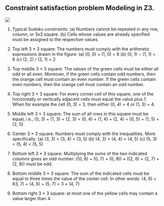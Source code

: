 

## Constraint satisfaction problem Modeling in Z3.

<img
     src="https://github.com/manuelaceron/Artificial-Intelligence/tree/main/CSP/sudoku.PNG"
     style="display: inline-block; margin: 0 auto; max-width: 300px">

1. Typical Sudoku constraints:
(a) Numbers cannot be repeated in any row, column, or 3x3 square.
(b) Cells whose values are already specified must be assigned to the respective values.

2. Top left 3 × 3 square: The numbers must comply with the arithmetic expressions
drawn in the figure:
(a) (0, 0) + (1, 0) = 8
(b) (0, 1) − (1, 1) = 6
(c) (2, 2) / (2, 1) = 2

3. Top middle 3 × 3 square: The values of the green cells must be either all odd or all even. Moreover, if the green cells contain odd numbers, then the orange cell must contain an even number. If the green cells contain even numbers, then the orange cell must contain an odd number.

4. Top right 3 × 3 square: For every corner cell of this square, one of the horizontally or vertically adjacent cells must equal the value plus 1. When for example the cell (0, 3) = 3, then either (0, 4) = 4 or (1, 3) = 4.

5. Middle left 3 × 3 square: The sum of all rows in this square must be equal, i.e., (0, 3) + (1, 3) + (2, 3) = (0, 4) + (1, 4) + (2, 4) = (0, 5) + (1, 5) + (2, 5).

6. Center 3 × 3 square: Numbers must comply with the inequalities. More specifically:
(a) (3, 3) < (3, 4) < (3, 5)
(b) (4, 3) < (4, 4) < (4, 5)
(c) (5, 3) < (5, 4) < (5, 5)

7. Bottom left 3 × 3 square: Multiplying the sums of the two indicated columns gives an odd number: ((0, 6) + (0, 7) + (0, 8)) × ((2, 6) + (2, 7) + (2, 8)) must be odd.

8. Bottom middle 3 × 3 square: The sum of the indicated cells must be equal to three times the value of the center cell. In other words: (4, 6) + 83, 7) + (4, 8) + (5, 7) = 3 × (4, 7)

9. Bottom right 3 × 3 square: at most one of the yellow cells may contain a value larger than 4.
